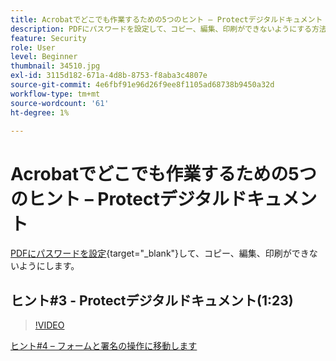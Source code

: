 ```yaml
---
title: Acrobatでどこでも作業するための5つのヒント – Protectデジタルドキュメント
description: PDFにパスワードを設定して、コピー、編集、印刷ができないようにする方法を説明します
feature: Security
role: User
level: Beginner
thumbnail: 34510.jpg
exl-id: 3115d182-671a-4d8b-8753-f8aba3c4807e
source-git-commit: 4e6fbf91e96d26f9ee8f1105ad68738b9450a32d
workflow-type: tm+mt
source-wordcount: '61'
ht-degree: 1%

---
```


# Acrobatでどこでも作業するための5つのヒント – Protectデジタルドキュメント

[PDFにパスワードを設定](https://www.adobe.com/jp/acrobat/online/password-protect-pdf.html){target="_blank"}して、コピー、編集、印刷ができないようにします。

## ヒント#3 - Protectデジタルドキュメント(1:23)

>[!VIDEO](https://video.tv.adobe.com/v/34510?quality=12&learn=on&hidetitle=true)

[ヒント#4 – フォームと署名の操作に移動します](work-with-forms-and-signatures.md)
